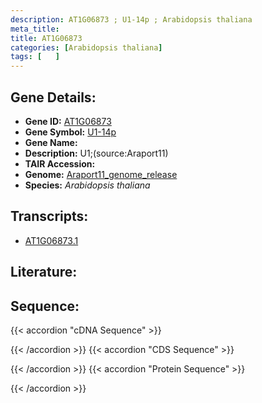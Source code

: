 ```yaml
---
description: AT1G06873 ; U1-14p ; Arabidopsis thaliana
meta_title:
title: AT1G06873
categories: [Arabidopsis thaliana]
tags: [   ]
---
```


## Gene Details:
- **Gene ID:** [AT1G06873](https://www.arabidopsis.org/locus?name=AT1G06873)
- **Gene Symbol:** <u>U1-14p</u>
- **Gene Name:** 
- **Description:**   U1;(source:Araport11)
- **TAIR Accession:** 
- **Genome:** [Araport11_genome_release](https://www.arabidopsis.org/download/list?dir=Genes%2FAraport11_genome_release)
- **Species:** *Arabidopsis thaliana*

## Transcripts:
   -  [AT1G06873.1](https://www.arabidopsis.org/gene?name=AT1G06873.1)
## Literature:
## Sequence:
{{< accordion "cDNA Sequence" >}}

{{< /accordion >}}
{{< accordion "CDS Sequence" >}}

{{< /accordion >}}
{{< accordion "Protein Sequence" >}}

{{< /accordion >}}
